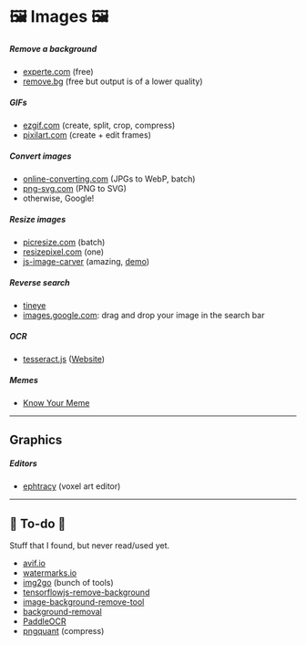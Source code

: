 # 🖼️️ Images 🖼️

<div class="row row-cols-md-2 mt-4"><div>

##### Remove a background

* [experte.com](https://www.experte.com/background-remover) (free)
* [remove.bg](https://www.remove.bg/) (free but output is of a lower quality)

##### GIFs

* [ezgif.com](https://ezgif.com/) (create, split, crop, compress)
* [pixilart.com](https://www.pixilart.com/draw) (create + edit frames)

##### Convert images

* [online-converting.com](https://online-converting.com/image/) (JPGs to WebP, batch)
* [png-svg.com](https://png-svg.com/) (PNG to SVG)
* otherwise, Google!
</div><div>

##### Resize images

* [picresize.com](https://picresize.com/) (batch)
* [resizepixel.com](https://www.resizepixel.com/) (one)
* [js-image-carver](https://github.com/trekhleb/js-image-carver) (amazing, [demo](https://trekhleb.dev/js-image-carver/))

##### Reverse search

* [tineye](https://tineye.com/)
* [images.google.com](https://images.google.com/):  drag and drop your image in the search bar

##### OCR

* [tesseract.js](https://github.com/naptha/tesseract.js) ([Website](https://tesseract.projectnaptha.com/))

##### Memes

* [Know Your Meme](https://knowyourmeme.com/)
</div></div>

<hr class="sep-both">

## Graphics

<div class="row row-cols-md-2"><div>

##### Editors

* [ephtracy](https://ephtracy.github.io/) (voxel art editor)
</div><div>
</div></div>

<hr class="sep-both">

## 👻 To-do 👻

Stuff that I found, but never read/used yet.

<div class="row row-cols-md-2"><div>

* [avif.io](https://avif.io/)
* [watermarks.io](https://watermarks.io/)
* [img2go](https://www.img2go.com/) (bunch of tools)
* [tensorflowjs-remove-background](https://github.com/poly-glot/tensorflowjs-remove-background)
* [image-background-remove-tool](https://github.com/OPHoperHPO/image-background-remove-tool)
* [background-removal](https://github.com/topics/background-removal)
* [PaddleOCR](https://github.com/PaddlePaddle/PaddleOCR)
* [pngquant](https://pngquant.org/) (compress)
</div><div>


</div></div>